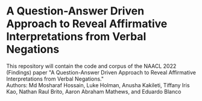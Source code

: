 A Question-Answer Driven Approach to Reveal Affirmative Interpretations from Verbal Negations
============================================================================================================

This repository will contain the code and corpus of the NAACL 2022 (Findings) paper "A Question-Answer Driven Approach to Reveal Affirmative Interpretations from Verbal Negations."  
Authors: Md Mosharaf Hossain, Luke Holman, Anusha Kakileti, Tiffany Iris Kao, Nathan Raul Brito, Aaron Abraham Mathews, and Eduardo Blanco

